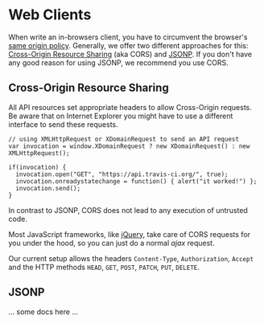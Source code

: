 # Web Clients

When write an in-browsers client, you have to circumvent the browser's
[same origin policy](http://en.wikipedia.org/wiki/Same_origin_policy).
Generally, we offer two different approaches for this:
[Cross-Origin Resource Sharing](http://en.wikipedia.org/wiki/Cross-origin_resource_sharing) (aka CORS)
and [JSONP](http://en.wikipedia.org/wiki/JSONP). If you don't have any good
reason for using JSONP, we recommend you use CORS.

## Cross-Origin Resource Sharing

All API resources set appropriate headers to allow Cross-Origin requests. Be
aware that on Internet Explorer you might have to use a different interface to
send these requests.

    // using XMLHttpRequest or XDomainRequest to send an API request
    var invocation = window.XDomainRequest ? new XDomainRequest() : new XMLHttpRequest();

    if(invocation) {
      invocation.open("GET", "https://api.travis-ci.org/", true);
      invocation.onreadystatechange = function() { alert("it worked!") };
      invocation.send();
    }

In contrast to JSONP, CORS does not lead to any execution of untrusted code.

Most JavaScript frameworks, like [jQuery](http://jquery.com), take care of CORS
requests for you under the hood, so you can just do a normal *ajax* request.

Our current setup allows the headers `Content-Type`, `Authorization`, `Accept` and the HTTP methods `HEAD`, `GET`, `POST`, `PATCH`, `PUT`, `DELETE`.

## JSONP

... some docs here ...
